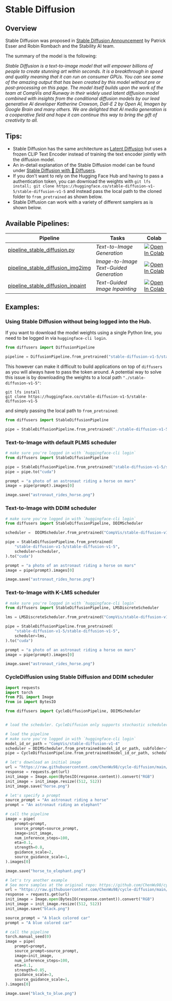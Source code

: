 # Stable Diffusion

## Overview

Stable Diffusion was proposed in [Stable Diffusion Announcement](https://stability.ai/blog/stable-diffusion-announcement) by Patrick Esser and Robin Rombach and the Stability AI team.

The summary of the model is the following:

*Stable Diffusion is a text-to-image model that will empower billions of people to create stunning art within seconds. It is a breakthrough in speed and quality meaning that it can run on consumer GPUs. You can see some of the amazing output that has been created by this model without pre or post-processing on this page. The model itself builds upon the work of the team at CompVis and Runway in their widely used latent diffusion model combined with insights from the conditional diffusion models by our lead generative AI developer Katherine Crowson, Dall-E 2 by Open AI, Imagen by Google Brain and many others. We are delighted that AI media generation is a cooperative field and hope it can continue this way to bring the gift of creativity to all.*

## Tips:

- Stable Diffusion has the same architecture as [Latent Diffusion](https://huggingface.co/papers/2112.10752) but uses a frozen CLIP Text Encoder instead of training the text encoder jointly with the diffusion model.
- An in-detail explanation of the Stable Diffusion model can be found under [Stable Diffusion with 🧨 Diffusers](https://huggingface.co/blog/stable_diffusion).
- If you don't want to rely on the Hugging Face Hub and having to pass a authentication token, you can
download the weights with `git lfs install; git clone https://huggingface.co/stable-diffusion-v1-5/stable-diffusion-v1-5` and instead pass the local path to the cloned folder to `from_pretrained` as shown below.
- Stable Diffusion can work with a variety of different samplers as is shown below.

## Available Pipelines:

| Pipeline | Tasks | Colab
|---|---|:---:|
| [pipeline_stable_diffusion.py](https://github.com/huggingface/diffusers/blob/main/src/diffusers/pipelines/stable_diffusion/pipeline_stable_diffusion.py) | *Text-to-Image Generation* | [![Open In Colab](https://colab.research.google.com/assets/colab-badge.svg)](https://colab.research.google.com/github/huggingface/notebooks/blob/main/diffusers/training_example.ipynb)
| [pipeline_stable_diffusion_img2img](https://github.com/huggingface/diffusers/blob/main/src/diffusers/pipelines/stable_diffusion/pipeline_stable_diffusion_img2img.py) | *Image-to-Image Text-Guided Generation* | [![Open In Colab](https://colab.research.google.com/assets/colab-badge.svg)](https://colab.research.google.com/github/huggingface/notebooks/blob/main/diffusers/image_2_image_using_diffusers.ipynb)
| [pipeline_stable_diffusion_inpaint](https://github.com/huggingface/diffusers/blob/main/src/diffusers/pipelines/stable_diffusion/pipeline_stable_diffusion_inpaint.py) | *Text-Guided Image Inpainting* | [![Open In Colab](https://colab.research.google.com/assets/colab-badge.svg)](https://colab.research.google.com/github/huggingface/notebooks/blob/main/diffusers/in_painting_with_stable_diffusion_using_diffusers.ipynb)

## Examples:

### Using Stable Diffusion without being logged into the Hub.

If you want to download the model weights using a single Python line, you need to be logged in via `huggingface-cli login`.

```python
from diffusers import DiffusionPipeline

pipeline = DiffusionPipeline.from_pretrained("stable-diffusion-v1-5/stable-diffusion-v1-5")
```

This however can make it difficult to build applications on top of `diffusers` as you will always have to pass the token around. A potential way to solve this issue is by downloading the weights to a local path `"./stable-diffusion-v1-5"`:

```
git lfs install
git clone https://huggingface.co/stable-diffusion-v1-5/stable-diffusion-v1-5
```

and simply passing the local path to `from_pretrained`:

```python
from diffusers import StableDiffusionPipeline

pipe = StableDiffusionPipeline.from_pretrained("./stable-diffusion-v1-5")
```

### Text-to-Image with default PLMS scheduler

```python
# make sure you're logged in with `huggingface-cli login`
from diffusers import StableDiffusionPipeline

pipe = StableDiffusionPipeline.from_pretrained("stable-diffusion-v1-5/stable-diffusion-v1-5")
pipe = pipe.to("cuda")

prompt = "a photo of an astronaut riding a horse on mars"
image = pipe(prompt).images[0]

image.save("astronaut_rides_horse.png")
```

### Text-to-Image with DDIM scheduler

```python
# make sure you're logged in with `huggingface-cli login`
from diffusers import StableDiffusionPipeline, DDIMScheduler

scheduler =  DDIMScheduler.from_pretrained("CompVis/stable-diffusion-v1-4", subfolder="scheduler")

pipe = StableDiffusionPipeline.from_pretrained(
    "stable-diffusion-v1-5/stable-diffusion-v1-5",
    scheduler=scheduler,
).to("cuda")

prompt = "a photo of an astronaut riding a horse on mars"
image = pipe(prompt).images[0]

image.save("astronaut_rides_horse.png")
```

### Text-to-Image with K-LMS scheduler

```python
# make sure you're logged in with `huggingface-cli login`
from diffusers import StableDiffusionPipeline, LMSDiscreteScheduler

lms = LMSDiscreteScheduler.from_pretrained("CompVis/stable-diffusion-v1-4", subfolder="scheduler")

pipe = StableDiffusionPipeline.from_pretrained(
    "stable-diffusion-v1-5/stable-diffusion-v1-5",
    scheduler=lms,
).to("cuda")

prompt = "a photo of an astronaut riding a horse on mars"
image = pipe(prompt).images[0]

image.save("astronaut_rides_horse.png")
```

### CycleDiffusion using Stable Diffusion and DDIM scheduler

```python
import requests
import torch
from PIL import Image
from io import BytesIO

from diffusers import CycleDiffusionPipeline, DDIMScheduler


# load the scheduler. CycleDiffusion only supports stochastic schedulers.

# load the pipeline
# make sure you're logged in with `huggingface-cli login`
model_id_or_path = "CompVis/stable-diffusion-v1-4"
scheduler = DDIMScheduler.from_pretrained(model_id_or_path, subfolder="scheduler")
pipe = CycleDiffusionPipeline.from_pretrained(model_id_or_path, scheduler=scheduler).to("cuda")

# let's download an initial image
url = "https://raw.githubusercontent.com/ChenWu98/cycle-diffusion/main/data/dalle2/An%20astronaut%20riding%20a%20horse.png"
response = requests.get(url)
init_image = Image.open(BytesIO(response.content)).convert("RGB")
init_image = init_image.resize((512, 512))
init_image.save("horse.png")

# let's specify a prompt
source_prompt = "An astronaut riding a horse"
prompt = "An astronaut riding an elephant"

# call the pipeline
image = pipe(
    prompt=prompt,
    source_prompt=source_prompt,
    image=init_image,
    num_inference_steps=100,
    eta=0.1,
    strength=0.8,
    guidance_scale=2,
    source_guidance_scale=1,
).images[0]

image.save("horse_to_elephant.png")

# let's try another example
# See more samples at the original repo: https://github.com/ChenWu98/cycle-diffusion
url = "https://raw.githubusercontent.com/ChenWu98/cycle-diffusion/main/data/dalle2/A%20black%20colored%20car.png"
response = requests.get(url)
init_image = Image.open(BytesIO(response.content)).convert("RGB")
init_image = init_image.resize((512, 512))
init_image.save("black.png")

source_prompt = "A black colored car"
prompt = "A blue colored car"

# call the pipeline
torch.manual_seed(0)
image = pipe(
    prompt=prompt,
    source_prompt=source_prompt,
    image=init_image,
    num_inference_steps=100,
    eta=0.1,
    strength=0.85,
    guidance_scale=3,
    source_guidance_scale=1,
).images[0]

image.save("black_to_blue.png")
```
